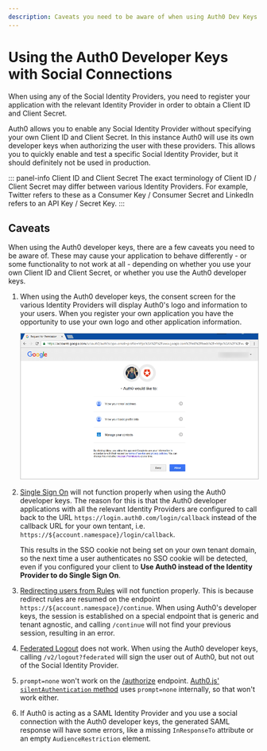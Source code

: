 ```yaml
---
description: Caveats you need to be aware of when using Auth0 Dev Keys for social providers.
---
```


# Using the Auth0 Developer Keys with Social Connections

When using any of the Social Identity Providers, you need to register your application with the relevant Identity Provider in order to obtain a Client ID and Client Secret.

Auth0 allows you to enable any Social Identity Provider without specifying your own Client ID and Client Secret. In this instance Auth0 will use its own developer keys when authorizing the user with these providers. This allows you to quickly enable and test a specific Social Identity Provider, but it should definitely not be used in production.

::: panel-info Client ID and Client Secret
The exact terminology of Client ID / Client Secret may differ between various Identity Providers. For example, Twitter refers to these as a Consumer Key / Consumer Secret and LinkedIn refers to an API Key / Secret Key.
:::

## Caveats

When using the Auth0 developer keys, there are a few caveats you need to be aware of. These may cause your application to behave differently - or some functionality to not work at all - depending on whether you use your own Client ID and Client Secret, or whether you use the Auth0 developer keys.

1. When using the Auth0 developer keys, the consent screen for the various Identity Providers will display Auth0's logo and information to your users. When you register your own application you have the opportunity to use your own logo and other application information.

    ![](/media/articles/connections/social/devkeys/consent-screen.png)

2. [Single Sign On](/sso) will not function properly when using the Auth0 developer keys. The reason for this is that the Auth0 developer applications with all the relevant Identity Providers are configured to call back to the URL `https://login.auth0.com/login/callback` instead of the callback URL for your own tentant, i.e.  `https://${account.namespace}/login/callback`.

    This results in the SSO cookie not being set on your own tenant domain, so the next time a user authenticates no SSO cookie will be detected, even if you configured your client to **Use Auth0 instead of the Identity Provider to do Single Sign On**.

3. [Redirecting users from Rules](/rules/redirect) will not function properly. This is because redirect rules are resumed on the endpoint `https://${account.namespace}/continue`. When using Auth0's developer keys, the session is established on a special endpoint that is generic and tenant agnostic, and calling `/continue` will not find your previous session, resulting in an error.

4. [Federated Logout](/logout#log-out-a-user) does not work. When using the Auth0 developer keys, calling `/v2/logout?federated` will sign the user out of Auth0, but not out of the Social Identity Provider.

5. `prompt=none` won't work on the [/authorize](/api/authentication/reference#social) endpoint. [Auth0.js' `silentAuthentication` method](https://github.com/auth0/auth0.js#silent-authentication) uses `prompt=none` internally, so that won't work either.

6. If Auth0 is acting as a SAML Identity Provider and you use a social connection with the Auth0 developer keys, the generated SAML response will have some errors, like a missing `InResponseTo` attribute or an empty `AudienceRestriction` element.

